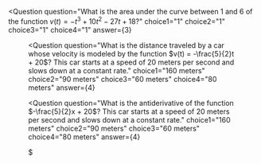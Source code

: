 <Question
  question="What is the area under the curve between $1$ and $6$ of the function $v(t)=-t^3+10 t^2-27 t+18$?"
  choice1="1"
  choice2="1"
  choice3="1"
  choice4="1"
  answer={3}
>

<Figure
  image="figures/negative-area-practice-problem.svg" 
/>

</Question>

<Question
  question="What is the distance traveled by a car whose velocity is modeled by the function $v(t) = -\frac{5}{2}t + 20$? This car starts at a speed of 20 meters per second and slows down at a constant rate."
  choice1="$160$ meters"
  choice2="$90$ meters"
  choice3="$60$ meters"
  choice4="$80$ meters"
  answer={4}
>


</Question>



<Question
  question="What is the antiderivative of the function $-\frac{5}{2}x + 20$? This car starts at a speed of 20 meters per second and slows down at a constant rate."
  choice1="$160$ meters"
  choice2="$90$ meters"
  choice3="$60$ meters"
  choice4="$80$ meters"
  answer={4}
>

$

</Question>
